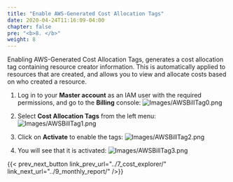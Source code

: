 ```yaml
---
title: "Enable AWS-Generated Cost Allocation Tags"
date: 2020-04-24T11:16:09-04:00
chapter: false
pre: "<b>8. </b>"
weight: 8
---
```


Enabling AWS-Generated Cost Allocation Tags, generates a cost allocation tag containing resource creator information. This is automatically applied to resources that are created, and allows you to view and allocate costs based on who created a resource.

1. Log in to your **Master account** as an IAM user with the required permissions, and go to the **Billing** console:
![Images/AWSBillTag0.png](/Cost/100_1_AWS_Account_Setup/Images/AWSBillTag0.png)

2. Select **Cost Allocation Tags** from the left menu:
![Images/AWSBillTag1.png](/Cost/100_1_AWS_Account_Setup/Images/AWSBillTag1.png)

3. Click on **Activate** to enable the tags:
![Images/AWSBillTag2.png](/Cost/100_1_AWS_Account_Setup/Images/AWSBillTag2.png)

4. You will see that it is activated:
![Images/AWSBillTag3.png](/Cost/100_1_AWS_Account_Setup/Images/AWSBillTag3.png)

{{< prev_next_button link_prev_url="../7_cost_explorer/" link_next_url="../9_monthly_report/" />}}
